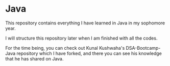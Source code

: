 <h1>Java</h1>

<p>This repository contains everything I have learned in Java in my sophomore year.</p>
<p>I will structure this repository later when I am finished with all the codes.</p>
<p>For the time being, you can check out Kunal Kushwaha's DSA-Bootcamp-Java repository which I have forked, and there you can see his knowledge that he has shared on Java.</p>
